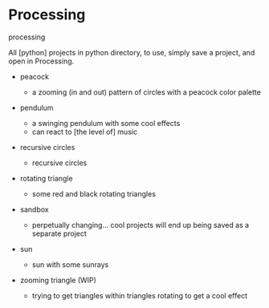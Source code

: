 # Processing
processing

All [python] projects in python directory, to use, simply save a project, and open in Processing.

- peacock
    - a zooming (in and out) pattern of circles with a peacock color palette

- pendulum
    - a swinging pendulum with some cool effects
    - can react to [the level of] music

- recursive circles
    - recursive circles

- rotating triangle
    - some red and black rotating triangles

- sandbox
    - perpetually changing... cool projects will end up being saved as a separate project

- sun
    - sun with some sunrays

- zooming triangle (WIP)
    - trying to get triangles within triangles rotating to get a cool effect

